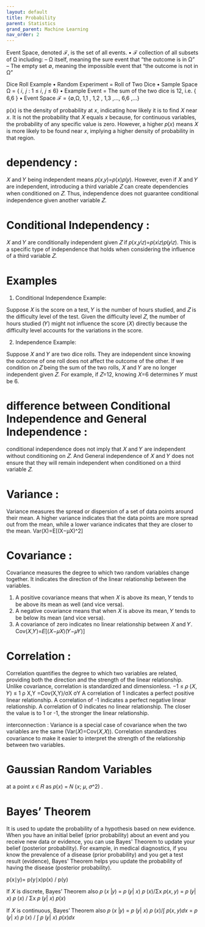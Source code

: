```yaml
---
layout: default
title: Probability
parent: Statistics
grand_parent: Machine Learning
nav_order: 2
---
```

Event Space, denoted ℱ, is the set of all
events.
• ℱ collection of all subsets of Ω including:
– Ω itself, meaning the sure event that “the
outcome is in Ω”
– The empty set ∅, meaning the impossible
event that “the outcome is not in Ω”

Dice Roll Example
• Random Experiment = Roll of Two Dice
• Sample Space Ω = { 𝑖, 𝑗 : 1 ≤ 𝑖, 𝑗 ≤ 6}
• Example Event = The sum of the two dice is 12, i.e. { 6,6 }
• Event Space ℱ =
{∅,Ω, 1,1 , 1,2 , 1,3 ,…, 6,6 ,…}

p(x) is the density of probability at 𝑥, indicating how likely it is to find 𝑋 near 𝑥. It is not the probability that 𝑋 equals 𝑥 because, for continuous variables, the probability of any specific value is zero. However, a higher 𝑝(𝑥) means 𝑋 is more likely to be found near 𝑥, implying a higher density of probability in that region.

# dependency : 
𝑋 and 𝑌 being independent means 𝑝(𝑥,𝑦)=𝑝(𝑥)𝑝(𝑦). However, even if 𝑋 and 𝑌 are independent, introducing a third variable 
𝑍 can create dependencies when conditioned on 𝑍. Thus, independence does not guarantee conditional independence given another variable 𝑍.

# Conditional Independency : 
𝑋 and 𝑌 are conditionally independent given 𝑍 if 𝑝(𝑥,𝑦∣𝑧)=𝑝(𝑥∣𝑧)𝑝(𝑦∣𝑧). This is a specific type of independence that holds when considering the influence of a third variable 𝑍.

# Examples
1. Conditional Independence Example:

Suppose 𝑋 is the score on a test, 𝑌 is the number of hours studied, and 
𝑍 is the difficulty level of the test. Given the difficulty level 
𝑍, the number of hours studied (𝑌) might not influence the score (𝑋) directly because the difficulty level accounts for the variations in the score.

2. Independence Example:

Suppose 𝑋 and 𝑌 are two dice rolls. They are independent since knowing the outcome of one roll does not affect the outcome of the other. If we condition on 𝑍 being the sum of the two rolls, 𝑋 and 𝑌 are no longer independent given 𝑍. For example, if 𝑍=12, knowing 𝑋=6 determines 𝑌 must be 6.

# difference between Conditional Independence and General Independence : 
conditional independence does not imply that 𝑋 and 𝑌 are independent without conditioning on 𝑍. And
General independence of 𝑋 and 𝑌 does not ensure that they will remain independent when conditioned on a third variable 𝑍.

# Variance :
Variance measures the spread or dispersion of a set of data points around their mean.  A higher variance indicates that the data points are more spread out from the mean, while a lower variance indicates that they are closer to the mean.
Var(X)=E[(X−μX)^2]

# Covariance :
Covariance measures the degree to which two random variables change together. It indicates the direction of the linear relationship between the variables.
1. A positive covariance means that when 𝑋 is above its mean, 𝑌 tends to be above its mean as well (and vice versa).
2. A negative covariance means that when 𝑋 is above its mean, 𝑌 tends to be below its mean (and vice versa).
3. A covariance of zero indicates no linear relationship between 𝑋 and 𝑌.
Cov(𝑋,𝑌)=𝐸[(𝑋−𝜇𝑋)(𝑌−𝜇𝑌)]

# Correlation :
Correlation quantifies the degree to which two variables are related, providing both the direction and the strength of the linear relationship. Unlike covariance, correlation is standardized and dimensionless.
−1 ≤ 𝜌 (𝑋, 𝑌) ≤ 1
ρ X,Y​ =Cov(X,Y)/σX​ σY
A correlation of 1 indicates a perfect positive linear relationship.
A correlation of -1 indicates a perfect negative linear relationship.
A correlation of 0 indicates no linear relationship.
The closer the value is to 1 or -1, the stronger the linear relationship.

interconnection : Variance is a special case of covariance when the two variables are the same (Var(𝑋)=Cov(𝑋,𝑋)).
Correlation standardizes covariance to make it easier to interpret the strength of the relationship between two variables.
 
# Gaussian Random Variables
 at a point 𝑥 ∈ 𝑅 as 𝑝(𝑥) = 𝑁 (𝑥; 𝜇, 𝜎^2) .

# Bayes’ Theorem
It is used to update the probability of a hypothesis based on new evidence. When you have an initial belief (prior probability) about an event and you receive new data or evidence, you can use Bayes' Theorem to update your belief (posterior probability).
For example, in medical diagnostics, if you know the prevalence of a disease (prior probability) and you get a test result (evidence), Bayes' Theorem helps you update the probability of having the disease (posterior probability).

p(x∣y)= p(y∣x)p(x) / p(y)

If 𝑋 is discrete, Bayes’ Theorem also
𝑝 (𝑥 |𝑦) = 𝑝 (𝑦| 𝑥) 𝑝 (𝑥)/Σx 𝑝(𝑥, 𝑦) = 𝑝 (𝑦| 𝑥) 𝑝 (𝑥) / Σx 𝑝 (𝑦| 𝑥) 𝑝(𝑥)

If 𝑋 is continuous, Bayes’ Theorem also
𝑝 (𝑥 |𝑦) = 𝑝 (𝑦| 𝑥) 𝑝 (𝑥)/∫ 𝑝(𝑥, 𝑦)𝑑𝑥 = 𝑝 (𝑦| 𝑥) 𝑝 (𝑥) / ∫ 𝑝 (𝑦| 𝑥) 𝑝(𝑥)𝑑𝑥